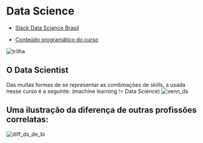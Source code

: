 # Data Science

- [Slack Data Science Brasil](https://join.slack.com/t/ds-dh-brasil/shared_invite/enQtNDAzOTUyODk0MTYyLTc0MWVjMDRkN2NhMjUxYzc4ODViYjBjYmVkNzQ1MjA0NmY3ODUzYjBiMDA5ZDg0M2NmMWQ2MzdjNGI0NTU2YWQ)

- [Conteúdo programático do curso](https://realtimeboard.com/app/board/o9J_kyGju10=/)

![trilha](http://nirvacana.com/thoughts/wp-content/uploads/2018/01/RoadToDataScientist1.png)

## O Data Scientist

Das muitas formas de se representar as combinações de skills, a usada nesse curso é a seguinte:
(machine learning != Data Science)
![venn_ds](https://cdn-images-1.medium.com/max/1600/1*WvOnZ27TdPUbJfa9q21QJw.png)


## Uma ilustração da diferença de outras profissões correlatas:

![diff_ds_de_bi](https://media.licdn.com/dms/image/C4D22AQFuik0hzgsmwQ/feedshare-shrink_8192/0?e=1565222400&v=beta&t=YgQK1Ierk222GcGWTUVlzDW6a8VrLSdUlKpKoCiIQhA)




